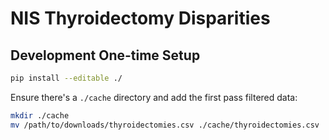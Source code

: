 # NIS Thyroidectomy Disparities

## Development One-time Setup

```bash
pip install --editable ./
```

Ensure there's a `./cache` directory and add the first pass filtered data:

```bash
mkdir ./cache
mv /path/to/downloads/thyroidectomies.csv ./cache/thyroidectomies.csv
```